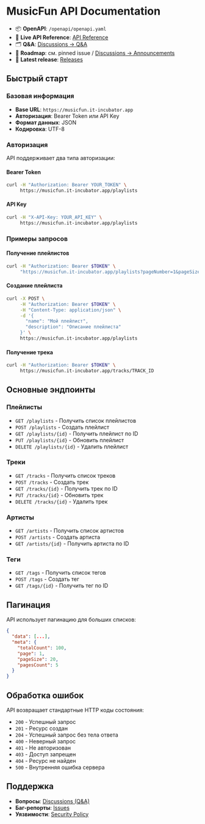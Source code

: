 # MusicFun API Documentation

- 📦 **OpenAPI**: `/openapi/openapi.yaml`
- 🧭 **Live API Reference**: [API Reference](./api.html)
- 🗂️ **Q&A**: [Discussions → Q&A](https://github.com/it-incubator/musicfun-api/discussions/categories/q-a)
- 🚀 **Roadmap**: см. pinned issue / [Discussions → Announcements](https://github.com/it-incubator/musicfun-api/discussions/categories/announcements)
- 📝 **Latest release**: [Releases](https://github.com/it-incubator/musicfun-api/releases)

## Быстрый старт

### Базовая информация
- **Base URL**: `https://musicfun.it-incubator.app`
- **Авторизация**: Bearer Token или API Key
- **Формат данных**: JSON
- **Кодировка**: UTF-8

### Авторизация

API поддерживает два типа авторизации:

#### Bearer Token
```bash
curl -H "Authorization: Bearer YOUR_TOKEN" \
     https://musicfun.it-incubator.app/playlists
```

#### API Key
```bash
curl -H "X-API-Key: YOUR_API_KEY" \
     https://musicfun.it-incubator.app/playlists
```

### Примеры запросов

#### Получение плейлистов
```bash
curl -H "Authorization: Bearer $TOKEN" \
     "https://musicfun.it-incubator.app/playlists?pageNumber=1&pageSize=10"
```

#### Создание плейлиста
```bash
curl -X POST \
     -H "Authorization: Bearer $TOKEN" \
     -H "Content-Type: application/json" \
     -d '{
       "name": "Мой плейлист",
       "description": "Описание плейлиста"
     }' \
     https://musicfun.it-incubator.app/playlists
```

#### Получение трека
```bash
curl -H "Authorization: Bearer $TOKEN" \
     https://musicfun.it-incubator.app/tracks/TRACK_ID
```

## Основные эндпоинты

### Плейлисты
- `GET /playlists` - Получить список плейлистов
- `POST /playlists` - Создать плейлист
- `GET /playlists/{id}` - Получить плейлист по ID
- `PUT /playlists/{id}` - Обновить плейлист
- `DELETE /playlists/{id}` - Удалить плейлист

### Треки
- `GET /tracks` - Получить список треков
- `POST /tracks` - Создать трек
- `GET /tracks/{id}` - Получить трек по ID
- `PUT /tracks/{id}` - Обновить трек
- `DELETE /tracks/{id}` - Удалить трек

### Артисты
- `GET /artists` - Получить список артистов
- `POST /artists` - Создать артиста
- `GET /artists/{id}` - Получить артиста по ID

### Теги
- `GET /tags` - Получить список тегов
- `POST /tags` - Создать тег
- `GET /tags/{id}` - Получить тег по ID

## Пагинация

API использует пагинацию для больших списков:

```json
{
  "data": [...],
  "meta": {
    "totalCount": 100,
    "page": 1,
    "pageSize": 20,
    "pagesCount": 5
  }
}
```

## Обработка ошибок

API возвращает стандартные HTTP коды состояния:

- `200` - Успешный запрос
- `201` - Ресурс создан
- `204` - Успешный запрос без тела ответа
- `400` - Неверный запрос
- `401` - Не авторизован
- `403` - Доступ запрещен
- `404` - Ресурс не найден
- `500` - Внутренняя ошибка сервера

## Поддержка

- **Вопросы**: [Discussions (Q&A)](https://github.com/it-incubator/musicfun-api/discussions/categories/q-a)
- **Баг-репорты**: [Issues](https://github.com/it-incubator/musicfun-api/issues)
- **Уязвимости**: [Security Policy](https://github.com/it-incubator/musicfun-api/blob/main/SECURITY.md) 